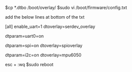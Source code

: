 $cp *.dtbo /boot/overlay/
$sudo vi /boot/firmware/config.txt

add the below lines at bottom of the txt 

[all]
enable_uart=1
dtoverlay=serdev_overlay

dtparam=uart0=on

dtparam=spi=on
dtoverlay=spioverlay

dtparam=i2c=on
dtoverlay=mpu6050

esc + 
:wq
$sudo reboot 

